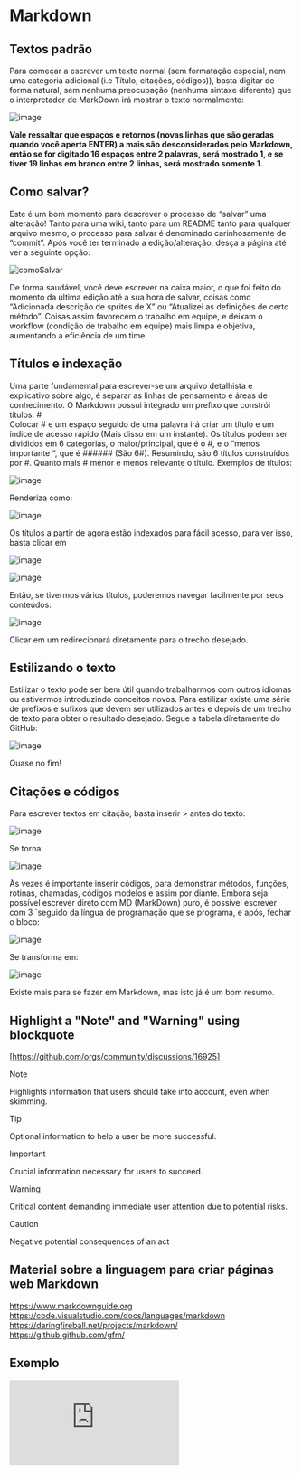 # Markdown

## Textos padrão

Para começar a escrever um texto normal (sem formatação especial, nem uma categoria adicional (i.e Título, citações, códigos)), basta digitar de forma natural, sem nenhuma preocupação (nenhuma sintaxe diferente) que o interpretador de MarkDown irá mostrar o texto normalmente:  

![image](https://user-images.githubusercontent.com/78660963/173668982-baef98fe-819d-4bb8-93be-015686f23340.png)  

**Vale ressaltar que espaços e retornos (novas linhas que são geradas quando você aperta ENTER) a mais são desconsiderados pelo Markdown, então se for digitado 16 espaços entre 2 palavras, será mostrado 1, e se tiver 19 linhas em branco entre 2 linhas, será mostrado somente 1.**  

## Como salvar?

Este é um bom momento para descrever o processo de “salvar” uma alteração! Tanto para uma wiki, tanto para um README tanto para qualquer arquivo mesmo, o processo para salvar é denominado carinhosamente de “commit”. Após você ter terminado a edição/alteração, desça a página até ver a seguinte opção:  

![comoSalvar](https://user-images.githubusercontent.com/78660963/173669387-a8ec9e64-6faf-4f40-b318-2ba6f307e2f6.png)

De forma saudável, você deve escrever na caixa maior, o que foi feito do momento da última edição até a sua hora de salvar, coisas como “Adicionada descrição de sprites de X” ou “Atualizei as definições de certo método”. Coisas assim favorecem o trabalho em equipe, e deixam o workflow (condição de trabalho em equipe) mais limpa e objetiva, aumentando a eficiência de um time.  

## Títulos e indexação

Uma parte fundamental para escrever-se um arquivo detalhista e explicativo sobre algo, é separar as linhas de pensamento e áreas de conhecimento.  O Markdown possui integrado um prefixo que constrói títulos: #  
Colocar # e um espaço seguido de uma palavra irá criar um título e um índice de acesso rápido (Mais disso em um instante). Os títulos podem ser divididos em 6 categorias, o maior/principal, que é o #, e o “menos importante “, que é ###### (São 6#). Resumindo, são 6 títulos construídos por #. Quanto mais # menor e menos relevante o título. Exemplos de títulos:  

![image](https://user-images.githubusercontent.com/78660963/173669494-e9260311-3b19-4ac5-8b7f-4ebafeee9b05.png)

Renderiza como:  

![image](https://user-images.githubusercontent.com/78660963/173669518-6f498a7b-12bf-4c66-a0e7-ab230bda309c.png)

Os títulos a partir de agora estão indexados para fácil acesso, para ver isso, basta clicar em  

![image](https://user-images.githubusercontent.com/78660963/173669553-d8c200ad-8f32-4d12-a956-33724ce86fe6.png)

![image](https://user-images.githubusercontent.com/78660963/173674007-77f7e3fc-d787-4677-af94-146a1db9e620.png)

Então, se tivermos vários títulos, poderemos navegar facilmente por seus conteúdos:  

![image](https://user-images.githubusercontent.com/78660963/173674141-1536eeca-376d-4543-bd85-96b8a0939bef.png)

Clicar em um redirecionará diretamente para o trecho desejado.  

## Estilizando o texto

Estilizar o texto pode ser bem útil quando trabalharmos com outros idiomas ou estivermos introduzindo conceitos novos. Para estilizar existe uma série de prefixos e sufixos que devem ser utilizados antes e depois de um trecho de texto para obter o resultado desejado. Segue a tabela diretamente do GitHub:  

![image](https://user-images.githubusercontent.com/78660963/173674326-b5733a18-35cd-45d3-9956-7a1dad352ec1.png)

Quase no fim!

## Citações e códigos

Para escrever textos em citação, basta inserir > antes do texto:

![image](https://user-images.githubusercontent.com/78660963/173674506-efc0b95d-0cbf-4946-ba10-66411f74e6de.png)

Se torna:  

![image](https://user-images.githubusercontent.com/78660963/173674529-3718cbe1-4261-4dc2-abf8-7daa35917751.png)

Às vezes é importante inserir códigos, para demonstrar métodos, funções, rotinas, chamadas, códigos modelos e assim por diante. Embora seja possível escrever direto com MD (MarkDown) puro, é possível escrever com 3 `seguido da língua de programação que se programa, e após, fechar o bloco:  

![image](https://user-images.githubusercontent.com/78660963/173674563-be962e3b-a0fa-4517-9f4a-9cf1e0320fb3.png)

Se transforma em:  

![image](https://user-images.githubusercontent.com/78660963/173674611-16fa256a-1d04-4ecd-904f-7da315a25891.png)  

Existe mais para se fazer em Markdown, mas isto já é um bom resumo.  

## Highlight a "Note" and "Warning" using blockquote

[https://github.com/orgs/community/discussions/16925]  

> [!NOTE]  
> Highlights information that users should take into account, even when skimming.
  
> [!TIP]
> Optional information to help a user be more successful.
  
> [!IMPORTANT]  
> Crucial information necessary for users to succeed.
  
> [!WARNING]  
> Critical content demanding immediate user attention due to potential risks.
  
> [!CAUTION]
> Negative potential consequences of an act
  
## Material sobre a linguagem para criar páginas web Markdown

<https://www.markdownguide.org>  
<https://code.visualstudio.com/docs/languages/markdown>  
<https://daringfireball.net/projects/markdown/>  
<https://github.github.com/gfm/>  

## Exemplo

![Link](http://editor.md.ipandao.com/examples/full.html)
